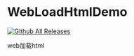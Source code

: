 # WebLoadHtmlDemo

[![Github All Releases](https://img.shields.io/github/downloads/diankuanghuolong/WebLoadHtmlDemo/total.svg)](https://github.com/diankuanghuolong/WebLoadHtmlDemo)

web加载html
